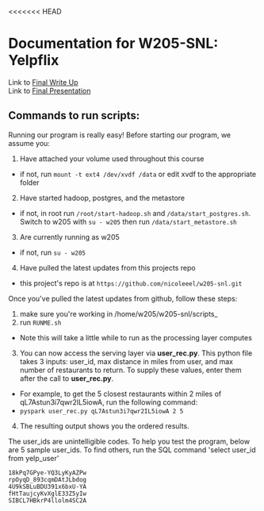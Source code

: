 <<<<<<< HEAD
# Documentation for W205-SNL: Yelpflix


Link to [Final Write Up](https://docs.google.com/document/d/1__KCyO2YxckfI8kMvt0_RGtXWWHJaDltoKxJFplHPC4/edit?usp=sharing "Word Write Up")  
Link to [Final Presentation](https://docs.google.com/presentation/d/1BHJYVPpNwX8ufXJBnMHRVwLogR4tRKnJkwMF4CmcIQ0/edit#slide=id.g13cccf3cb9_0_67 "PPT Presentation")  

## Commands to run scripts:  
Running our program is really easy! Before starting our program, we assume you:  

1. Have attached your volume used throughout this course  
  * if not, run `mount -t ext4 /dev/xvdf /data` or edit xvdf to the appropriate folder  
2. Have started hadoop, postgres, and the metastore  
  * if not, in root run `/root/start-hadoop.sh` and `/data/start_postgres.sh`. Switch to w205 with `su - w205` then run `/data/start_metastore.sh`  
3. Are currently running as w205  
  * if not, run `su - w205`
4. Have pulled the latest updates from this projects repo
  * this project's repo is at `https://github.com/nicoleeel/w205-snl.git`

Once you've pulled the latest updates from github, follow these steps:

1. make sure you're working in /home/w205/w205-snl/scripts_  
2. run `RUNME.sh`  
  * Note this will take a little while to run as the processing layer computes  
3. You can now access the serving layer via **user_rec.py**. This python file takes 3 inputs: user_id, max distance in miles from user, and max number of restaurants to return. To supply these values, enter them after the call to **user_rec.py**.  
  * For example, to get the 5 closest restaurants within 2 miles of qL7Astun3i7qwr2IL5iowA, run the following command:  
  * `pyspark user_rec.py qL7Astun3i7qwr2IL5iowA 2 5`  
4. The resulting output shows you the ordered results.  

The user_ids are unintelligible codes. To help you test the program, below are 5 sample user_ids. To find others, run the SQL command 'select user_id from yelp_user'  

````
18kPq7GPye-YQ3LyKyAZPw  
rpOyqD_893cqmDAtJLbdog  
4U9kSBLuBDU391x6bxU-YA  
fHtTaujcyKvXglE33Z5yIw  
SIBCL7HBkrP4llolm4SC2A  
````
